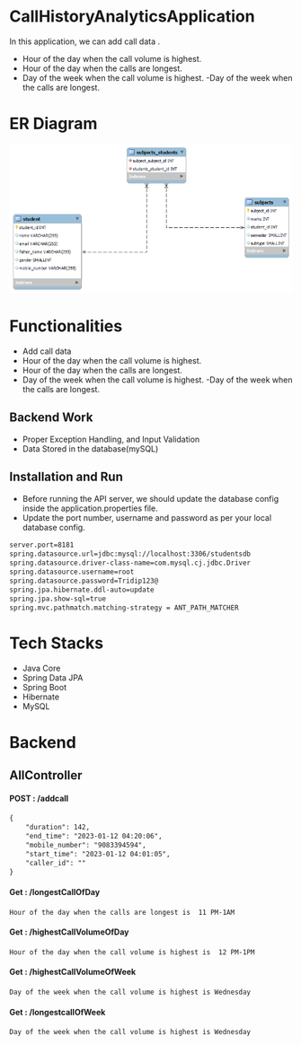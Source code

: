 # CallHistoryAnalyticsApplication

In this application, we can add call data .
- Hour of the day when the call volume is highest.
- Hour of the day when the calls are longest.
- Day of the week when the call volume is highest.
-Day of the week when the calls are longest. 

# ER Diagram
[![ERDiagram](https://raw.githubusercontent.com/TridipRong/StudentReportingSystem/main/image/er.png?raw=true)](https://raw.githubusercontent.com/TridipRong/StudentReportingSystem/main/image/er.png?raw=true)

# Functionalities
-   Add call data
- Hour of the day when the call volume is highest.
- Hour of the day when the calls are longest.
- Day of the week when the call volume is highest.
-Day of the week when the calls are longest. 

## Backend Work
-  Proper Exception Handling, and Input Validation
-  Data Stored in the database(mySQL)

## Installation and Run
-   Before running the API server, we should update the database config inside the application.properties file.
-   Update the port number, username and password as per your local database config.
```
server.port=8181
spring.datasource.url=jdbc:mysql://localhost:3306/studentsdb
spring.datasource.driver-class-name=com.mysql.cj.jdbc.Driver
spring.datasource.username=root
spring.datasource.password=Tridip123@
spring.jpa.hibernate.ddl-auto=update
spring.jpa.show-sql=true
spring.mvc.pathmatch.matching-strategy = ANT_PATH_MATCHER
```

# Tech Stacks

-   Java Core
-   Spring Data JPA
-   Spring Boot
-   Hibernate
-   MySQL


# Backend

## AllController

#### POST : /addcall
```
{
    "duration": 142,
    "end_time": "2023-01-12 04:20:06",
    "mobile_number": "9083394594",
    "start_time": "2023-01-12 04:01:05",
    "caller_id": ""
}
```


#### Get : /longestCallOfDay
```
Hour of the day when the calls are longest is  11 PM-1AM
```

#### Get : /highestCallVolumeOfDay
```
Hour of the day when the call volume is highest is  12 PM-1PM
```

#### Get : /highestCallVolumeOfWeek
```
Day of the week when the call volume is highest is Wednesday
```

#### Get : /longestcallOfWeek
```
Day of the week when the call volume is highest is Wednesday
```

